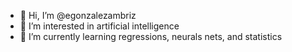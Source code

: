 - 👋 Hi, I’m @egonzalezambriz
- 👀 I’m interested in artificial intelligence
- 🌱 I’m currently learning regressions, neurals nets, and statistics

<!---
egonzalezambriz/egonzalezambriz is a ✨ special ✨ repository because its `README.md` (this file) appears on your GitHub profile.
You can click the Preview link to take a look at your changes.
--->
